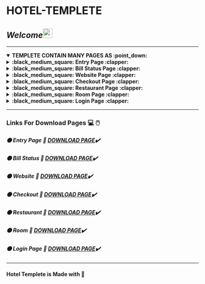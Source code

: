 # HOTEL-TEMPLETE
##  _Welcome_<img src="https://media.giphy.com/media/hvRJCLFzcasrR4ia7z/giphy.gif" width="25px">



----





<details open>
 <summary>
 <strong>TEMPLETE CONTAIN MANY PAGES AS :point_down:</strong>
 </summary>
 
  <details><summary><strong>:black_medium_square: Entry Page :clapper:</strong></summary></details>
  <details><summary><strong>:black_medium_square: Bill Status Page :clapper:</strong></summary></details>
  <details><summary><strong>:black_medium_square: Website Page :clapper:</strong></summary></details>
  <details><summary><strong>:black_medium_square: Checkout Page :clapper:</strong></summary></details>
  <details><summary><strong>:black_medium_square: Restaurant Page :clapper:</strong></summary></details>
  <details><summary><strong>:black_medium_square: Room Page :clapper:</strong></summary></details>
  <details><summary><strong>:black_medium_square: Login Page :clapper:</strong></summary></details>
  
  
  
</details>



---
###  Links For Download Pages  :computer: :computer_mouse:

#####  :black_circle: Entry Page :white_heart:  [DOWNLOAD PAGE](https://drive.google.com/drive/folders/1HdduNelSgbAGXoL5Q0yg3dAmZ90Zl1qq?usp=sharing):heavy_check_mark:
#####  :black_circle: Bill Status :white_heart:  [DOWNLOAD PAGE](https://drive.google.com/drive/folders/1gUJ9mVvtSE7AXf3gewb8Ws3q61DrGR6I?usp=sharing):heavy_check_mark:
#####  :black_circle: Website :white_heart:  [DOWNLOAD PAGE](https://drive.google.com/drive/folders/1xIgbmQBDi7cyqIpgPVx4Pvb5LZVQL0Zf?usp=sharing):heavy_check_mark:
#####  :black_circle: Checkout :white_heart:  [DOWNLOAD PAGE](https://drive.google.com/drive/folders/1WR7T9Yc12z14-NY1ZDi-hrp20ThsJzzR?usp=sharing):heavy_check_mark:
#####  :black_circle: Restaurant :white_heart:  [DOWNLOAD PAGE](https://drive.google.com/drive/folders/1kxirWWNKDlld4CBRta1_Aa7rOWaJYOaL?usp=sharing):heavy_check_mark:
#####  :black_circle: Room :white_heart:  [DOWNLOAD PAGE](https://drive.google.com/drive/folders/13Mg_L9LF_6Aajr05R8M7w5pmSaHKeOnO?usp=sharing):heavy_check_mark:
#####  :black_circle: Login Page :white_heart:  [DOWNLOAD PAGE](https://drive.google.com/drive/folders/1uR0BlAVmDUuVvLB45FkN_0MnnEZGz7lL?usp=sharing):heavy_check_mark:
---
#### Hotel Templete is Made with :black_heart:
